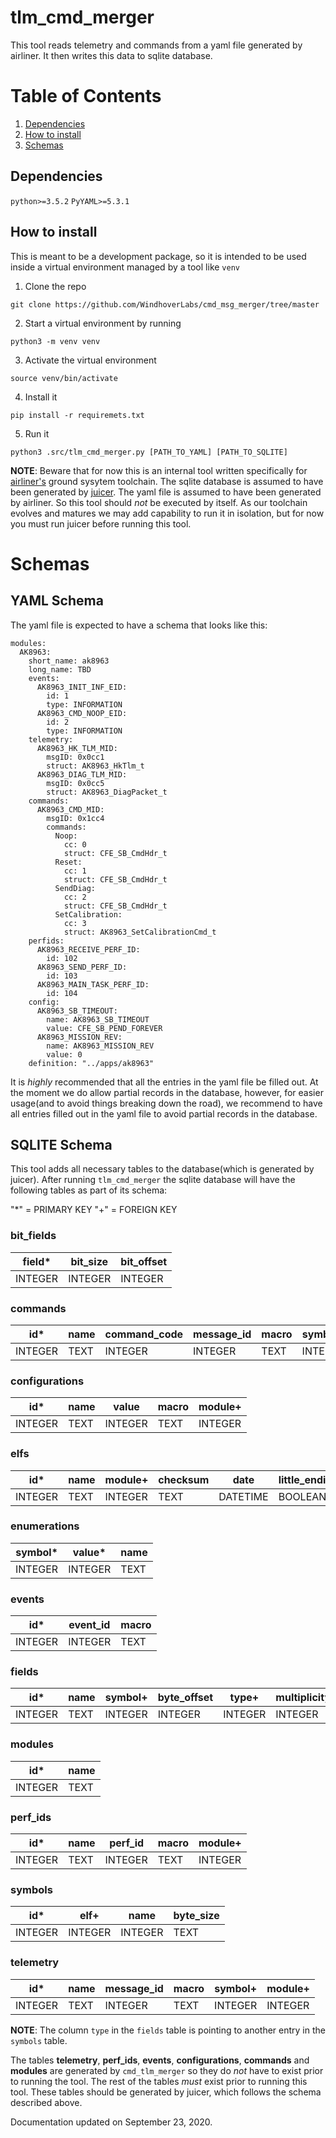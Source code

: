 # tlm_cmd_merger
This tool reads telemetry and commands from a yaml file generated by airliner. It then writes this data to sqlite database.

# Table of Contents
1. [Dependencies](#dependencies)
2. [How to install](#how_to_install)
3. [Schemas](#schemas)


## Dependencies <a name="dependencies"></a>
`python>=3.5.2`
`PyYAML>=5.3.1`


## How to install <a name="how_to_install"></a>
This is meant to be a development package, so it is intended to be used inside a virtual environment managed by a tool like `venv `

1. Clone the repo 
```
git clone https://github.com/WindhoverLabs/cmd_msg_merger/tree/master
```
2. Start  a virtual environment by running 
```
python3 -m venv venv
``` 
3. Activate the virtual environment 
```
source venv/bin/activate
```
4. Install it
```
pip install -r requiremets.txt
```

5. Run it
```
python3 .src/tlm_cmd_merger.py [PATH_TO_YAML] [PATH_TO_SQLITE] 
```

**NOTE**: Beware that for now this is an internal tool written specifically for [airliner's](https://github.com/WindhoverLabs/airliner)  ground sysytem toolchain. The sqlite database is assumed to have been generated by [juicer](https://github.com/WindhoverLabs/juicer). The yaml file is assumed to have been generated by airliner. So this tool should *not* be executed by itself. As our toolchain evolves and matures we may add capability to run it in isolation, but for now you must run juicer before running this tool.


# Schemas <a name="schemas"></a>

## YAML Schema
The yaml file is expected to have a schema that looks like this:

```
modules:
  AK8963:
    short_name: ak8963
    long_name: TBD
    events:
      AK8963_INIT_INF_EID:
        id: 1
        type: INFORMATION
      AK8963_CMD_NOOP_EID:
        id: 2
        type: INFORMATION
    telemetry:
      AK8963_HK_TLM_MID:
        msgID: 0x0cc1
        struct: AK8963_HkTlm_t
      AK8963_DIAG_TLM_MID:
        msgID: 0x0cc5
        struct: AK8963_DiagPacket_t
    commands:
      AK8963_CMD_MID:
        msgID: 0x1cc4
        commands:
          Noop:
            cc: 0
            struct: CFE_SB_CmdHdr_t
          Reset:
            cc: 1
            struct: CFE_SB_CmdHdr_t
          SendDiag:
            cc: 2
            struct: CFE_SB_CmdHdr_t
          SetCalibration:
            cc: 3
            struct: AK8963_SetCalibrationCmd_t
    perfids:
      AK8963_RECEIVE_PERF_ID:
        id: 102
      AK8963_SEND_PERF_ID:
        id: 103
      AK8963_MAIN_TASK_PERF_ID:
        id: 104
    config:
      AK8963_SB_TIMEOUT:
        name: AK8963_SB_TIMEOUT
        value: CFE_SB_PEND_FOREVER
      AK8963_MISSION_REV:
        name: AK8963_MISSION_REV
        value: 0
    definition: "../apps/ak8963"
```
It is _highly_ recommended that all the entries in the yaml file be filled out. At the moment we do allow
partial records in the database, however, for easier usage(and to avoid things breaking down the road), we recommend
to have all entries filled out in the yaml file to avoid partial records in the database.

## SQLITE Schema
This tool adds all necessary tables to the database(which is generated by juicer). After running `tlm_cmd_merger`
the sqlite database will have the following tables as part of its schema:


"*" = PRIMARY KEY 
"+" = FOREIGN KEY

### bit_fields
|field* | bit_size   | bit_offset |
|---|---|---|
| INTEGER | INTEGER | INTEGER |


### commands
|id* | name   | command_code | message_id | macro | symbol+ | module+ |
|---|---|---|---|---|---|---|
| INTEGER | TEXT | INTEGER | INTEGER |TEXT | INTEGER | INTEGER |

### configurations
|id* | name   | value | macro | module+ |
|---|---|---|---|---|
| INTEGER | TEXT | INTEGER | TEXT | INTEGER

### elfs
| id* | name | module+ | checksum | date | little_endian |
| --- | --- | --- | --- | --- | --- |
|INTEGER | TEXT | INTEGER | TEXT | DATETIME | BOOLEAN |

###  enumerations
| symbol* | value* | name |
| --- | --- | --- |
| INTEGER | INTEGER | TEXT |

### events
| id* | event_id | macro |
| --- | --- | --- |
| INTEGER | INTEGER | TEXT

### fields
| id* | name | symbol+ | byte_offset | type+ | multiplicity | little_endian
| --- | --- | --- | ---| --- | --- | --- |
| INTEGER | TEXT | INTEGER |INTEGER | INTEGER | INTEGER | BOOLEAN |

### modules
| id* | name |
| --- | --- |
| INTEGER | TEXT |

### perf_ids
| id* | name | perf_id | macro | module+ |
| --- | --- | --- | ---| --- |
| INTEGER | TEXT | INTEGER | TEXT | INTEGER |

### symbols
| id* | elf+ | name | byte_size |
| ---| --- |---| --- |
| INTEGER| INTEGER | INTEGER | TEXT | INTEGER|
 
### telemetry
| id* | name | message_id | macro | symbol+ | module+ |
| --- | --- | ---| ---| ---| ---|
| INTEGER | TEXT | INTEGER | TEXT | INTEGER | INTEGER|

**NOTE**: The column `type` in the `fields` table is pointing to another entry in the `symbols` table.

The tables **telemetry**, **perf_ids**, **events**, **configurations**,  **commands** and **modules** are generated by `cmd_tlm_merger` so they do *not* have to exist prior to running the tool. The rest of the tables *must* exist prior to running this tool. These tables should be generated by juicer, which follows the schema described above.

Documentation updated on September 23, 2020.
